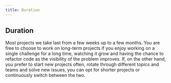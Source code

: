```yaml
---
title: Duration
---
```

## Duration

Most projects we take last from a few weeks up to a few months. You are free to choose to work on long-term projects if you enjoy working on a single challenge for a long time, watching it grow and having the chance to refactor code as the visibility of the problem improves. If, on the other hand, you prefer to start new projects often, rotate through different topics and teams and solve new issues, you can opt for shorter projects or continuously switch between the two.
